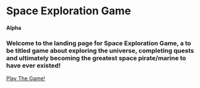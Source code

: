 # Space Exploration Game
#### Alpha

### Welcome to the landing page for Space Exploration Game, a to be titled game about exploring the universe, completing quests and ultimately becoming the greatest space pirate/marine to have ever existed!

[Play The Game!](https://maxvanasten.github.io/Space-Game/new/)
